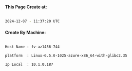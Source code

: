 
   
#### This Page Create at:

```bash

2024-12-07 - 11:37:20 UTC

```

#### Create By Machine:

```bash

Host Name : fv-az1456-744

platform  : Linux-6.5.0-1025-azure-x86_64-with-glibc2.35

Ip Local  : 10.1.0.187

```

